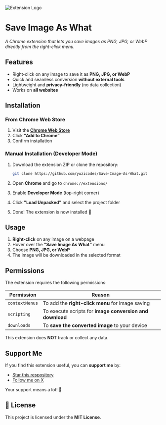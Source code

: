 ![Extension Logo](https://i.postimg.cc/1zpGkbhB/20250321-015127.png) <!-- Replace with actual logo URL if hosted -->

# Save Image As What
*A Chrome extension that lets you save images as PNG, JPG, or WebP directly from the right-click menu.*

## Features  
- Right-click on any image to save it as **PNG, JPG, or WebP**  
- Quick and seamless conversion **without external tools**  
- Lightweight and **privacy-friendly** (no data collection)  
- Works on **all websites**  

## Installation  

### From Chrome Web Store  
1. Visit the **[Chrome Web Store](your-extension-url)** <!-- Replace with actual link -->
2. Click **"Add to Chrome"**  
3. Confirm installation  

### Manual Installation (Developer Mode)  
1. Download the extension ZIP or clone the repository:
   
   ```bash
   git clone https://github.com/yuzicodes/Save-Image-As-What.git
   ```
2. Open **Chrome** and go to `chrome://extensions/`  
3. Enable **Developer Mode** (top-right corner)  
4. Click **"Load Unpacked"** and select the project folder  
5. Done! The extension is now installed 🎉  

## Usage  
1. **Right-click** on any image on a webpage  
2. Hover over the **"Save Image As What"** menu  
3. Choose **PNG, JPG, or WebP**  
4. The image will be downloaded in the selected format  

## Permissions  
The extension requires the following permissions:  

| Permission | Reason |
|------------|--------|
| `contextMenus` | To add the **right-click menu** for image saving |
| `scripting` | To execute scripts for **image conversion and download** |
| `downloads` | To **save the converted image** to your device |

This extension does **NOT** track or collect any data.  

## Support Me  
If you find this extension useful, you can **support me** by:  
- [Star this respository](https://github.com/yuzicodes/Save-Image-As-What)  
- [Follow me on X](https://x.com/yuzicodes)

Your support means a lot! 🚀  

## 📜 License  
This project is licensed under the **MIT License**.  
